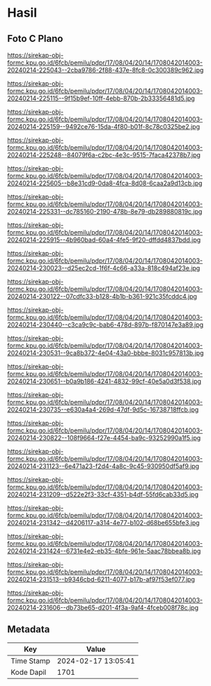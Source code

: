 # Hasil

## Foto C Plano

https://sirekap-obj-formc.kpu.go.id/6fcb/pemilu/pdpr/17/08/04/20/14/1708042014003-20240214-225043--2cba9786-2f88-437e-8fc8-0c300389c962.jpg

https://sirekap-obj-formc.kpu.go.id/6fcb/pemilu/pdpr/17/08/04/20/14/1708042014003-20240214-225115--9f15b9ef-10ff-4ebb-870b-2b33356481d5.jpg

https://sirekap-obj-formc.kpu.go.id/6fcb/pemilu/pdpr/17/08/04/20/14/1708042014003-20240214-225159--9492ce76-15da-4f80-b01f-8c78c0325be2.jpg

https://sirekap-obj-formc.kpu.go.id/6fcb/pemilu/pdpr/17/08/04/20/14/1708042014003-20240214-225248--84079f6a-c2bc-4e3c-9515-7faca42378b7.jpg

https://sirekap-obj-formc.kpu.go.id/6fcb/pemilu/pdpr/17/08/04/20/14/1708042014003-20240214-225605--b8e31cd9-0da8-4fca-8d08-6caa2a9d13cb.jpg

https://sirekap-obj-formc.kpu.go.id/6fcb/pemilu/pdpr/17/08/04/20/14/1708042014003-20240214-225331--dc785160-2190-478b-8e79-db289880819c.jpg

https://sirekap-obj-formc.kpu.go.id/6fcb/pemilu/pdpr/17/08/04/20/14/1708042014003-20240214-225915--4b960bad-60a4-4fe5-9f20-dffdd4837bdd.jpg

https://sirekap-obj-formc.kpu.go.id/6fcb/pemilu/pdpr/17/08/04/20/14/1708042014003-20240214-230023--d25ec2cd-1f6f-4c66-a33a-818c494af23e.jpg

https://sirekap-obj-formc.kpu.go.id/6fcb/pemilu/pdpr/17/08/04/20/14/1708042014003-20240214-230122--07cdfc33-b128-4b1b-b361-921c35fcddc4.jpg

https://sirekap-obj-formc.kpu.go.id/6fcb/pemilu/pdpr/17/08/04/20/14/1708042014003-20240214-230440--c3ca9c9c-bab6-478d-897b-f870147e3a89.jpg

https://sirekap-obj-formc.kpu.go.id/6fcb/pemilu/pdpr/17/08/04/20/14/1708042014003-20240214-230531--9ca8b372-4e04-43a0-bbbe-8031c957813b.jpg

https://sirekap-obj-formc.kpu.go.id/6fcb/pemilu/pdpr/17/08/04/20/14/1708042014003-20240214-230651--b0a9b186-4241-4832-99cf-40e5a0d3f538.jpg

https://sirekap-obj-formc.kpu.go.id/6fcb/pemilu/pdpr/17/08/04/20/14/1708042014003-20240214-230735--e630a4a4-269d-47df-9d5c-16738718ffcb.jpg

https://sirekap-obj-formc.kpu.go.id/6fcb/pemilu/pdpr/17/08/04/20/14/1708042014003-20240214-230822--108f9664-f27e-4454-ba9c-93252990a1f5.jpg

https://sirekap-obj-formc.kpu.go.id/6fcb/pemilu/pdpr/17/08/04/20/14/1708042014003-20240214-231123--6e471a23-f2d4-4a8c-9c45-930950df5af9.jpg

https://sirekap-obj-formc.kpu.go.id/6fcb/pemilu/pdpr/17/08/04/20/14/1708042014003-20240214-231209--d522e2f3-33cf-4351-b4df-55fd6cab33d5.jpg

https://sirekap-obj-formc.kpu.go.id/6fcb/pemilu/pdpr/17/08/04/20/14/1708042014003-20240214-231342--d4206117-a314-4e77-b102-d68be655bfe3.jpg

https://sirekap-obj-formc.kpu.go.id/6fcb/pemilu/pdpr/17/08/04/20/14/1708042014003-20240214-231424--6731e4e2-eb35-4bfe-961e-5aac78bbea8b.jpg

https://sirekap-obj-formc.kpu.go.id/6fcb/pemilu/pdpr/17/08/04/20/14/1708042014003-20240214-231513--b9346cbd-6211-4077-b17b-af97f53ef077.jpg

https://sirekap-obj-formc.kpu.go.id/6fcb/pemilu/pdpr/17/08/04/20/14/1708042014003-20240214-231606--db73be65-d201-4f3a-9af4-4fceb008f78c.jpg


## Metadata

| Key        | Value               |
| ---------- | ------------------- |
| Time Stamp | 2024-02-17 13:05:41 |
| Kode Dapil | 1701                |



